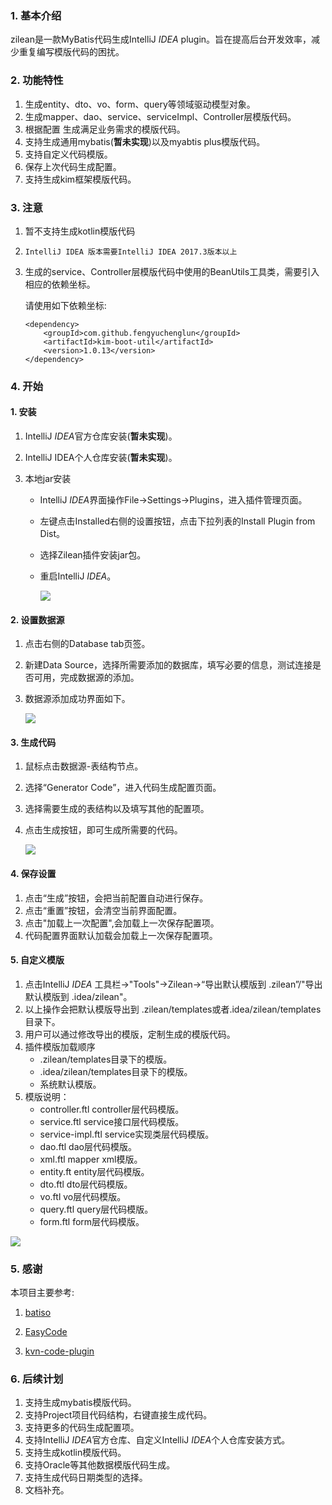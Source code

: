 ### 1. 基本介绍

zilean是一款MyBatis代码生成IntelliJ *IDEA*  plugin。旨在提高后台开发效率，减少重复编写模版代码的困扰。



### 2. 功能特性

1. 生成entity、dto、vo、form、query等领域驱动模型对象。
2. 生成mapper、dao、service、serviceImpl、Controller层模版代码。
3. 根据配置 生成满足业务需求的模版代码。
4. 支持生成通用mybatis(**暂未实现**)以及myabtis plus模版代码。
5. 支持自定义代码模版。
6. 保存上次代码生成配置。
7. 支持生成kim框架模版代码。



### 3. 注意

1. 暂不支持生成kotlin模版代码

2. `IntelliJ IDEA 版本需要IntelliJ IDEA 2017.3版本以上`

3. 生成的service、Controller层模版代码中使用的BeanUtils工具类，需要引入相应的依赖坐标。

   请使用如下依赖坐标:

   ```
   <dependency>
       <groupId>com.github.fengyuchenglun</groupId>
       <artifactId>kim-boot-util</artifactId>
       <version>1.0.13</version>
   </dependency>
   ```



### 4. 开始

#### 1. 安装

1. IntelliJ *IDEA*官方仓库安装(**暂未实现**)。

2. IntelliJ IDEA个人仓库安装(**暂未实现**)。

3. 本地jar安装

   - IntelliJ *IDEA*界面操作File->Settings->Plugins，进入插件管理页面。

   - 左键点击Installed右侧的设置按钮，点击下拉列表的Install Plugin from Dist。

   - 选择Zilean插件安装jar包。

   - 重启IntelliJ *IDEA*。

     ![](https://i.loli.net/2020/05/19/MpkS6rKgAEyjfUs.gif)



#### 2. 设置数据源

1. 点击右侧的Database tab页签。

2. 新建Data Source，选择所需要添加的数据库，填写必要的信息，测试连接是否可用，完成数据源的添加。

3. 数据源添加成功界面如下。

   ![](https://i.loli.net/2020/05/19/QLwma5H8UAx1ceS.png)



#### 3. 生成代码

1. 鼠标点击数据源-表结构节点。

2. 选择“Generator Code”，进入代码生成配置页面。

3. 选择需要生成的表结构以及填写其他的配置项。

4. 点击生成按钮，即可生成所需要的代码。

   ![](https://i.loli.net/2020/05/19/Sr6TNqAQFbjv54x.gif)



#### 4. 保存设置

1. 点击“生成”按钮，会把当前配置自动进行保存。
2. 点击“重置”按钮，会清空当前界面配置。
3. 点击"加载上一次配置",会加载上一次保存配置项。
4. 代码配置界面默认加载会加载上一次保存配置项。



#### 5. 自定义模版

1. 点击IntelliJ *IDEA*  工具栏->"Tools"->Zilean->“导出默认模版到 .zilean”/"导出默认模版到 .idea/zilean"。
2. 以上操作会把默认模版导出到 .zilean/templates或者.idea/zilean/templates目录下。
3. 用户可以通过修改导出的模版，定制生成的模版代码。
4. 插件模版加载顺序
   - .zilean/templates目录下的模版。
   - .idea/zilean/templates目录下的模版。
   - 系统默认模版。
5. 模版说明：
   - controller.ftl			controller层代码模版。
   - service.ftl			service接口层代码模版。
   - service-impl.ftl			service实现类层代码模版。
   - dao.ftl			dao层代码模版。
   - xml.ftl			mapper xml模版。
   - entity.ft			entity层代码模版。
   - dto.ftl			dto层代码模版。
   - vo.ftl			vo层代码模版。
   - query.ftl			query层代码模版。
   - form.ftl			form层代码模版。

![](https://i.loli.net/2020/05/19/WVYHF6wbhfRJMix.png)





### 5. 感谢

本项目主要参考:

1. [batiso](https://gitee.com/cnscoo/batiso)

2. [EasyCode]( https://gitee.com/makejava/EasyCode)

3. [kvn-code-plugin](https://gitee.com/kkk001/kvn-code-plugin)

   

### 6. 后续计划

1. 支持生成mybatis模版代码。
2. 支持Project项目代码结构，右键直接生成代码。
3. 支持更多的代码生成配置项。
4. 支持IntelliJ *IDEA*官方仓库、自定义IntelliJ *IDEA*个人仓库安装方式。
5. 支持生成kotlin模版代码。
6. 支持Oracle等其他数据模版代码生成。
7. 支持生成代码日期类型的选择。
8. 文档补充。